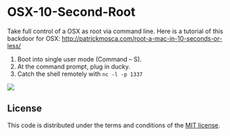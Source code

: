 # OSX-10-Second-Root

Take full control of a OSX as root via command line.
Here is a tutorial of this backdoor for OSX: http://patrickmosca.com/root-a-mac-in-10-seconds-or-less/

1. Boot into single user mode (Command – S).
2. At the command prompt, plug in ducky.
3. Catch the shell remotely with `nc -l -p 1337`

[![](http://patrickmosca.com/wp-content/uploads/2013/04/root.png)](http://patrickmosca.com/wp-content/uploads/2013/04/root.png)

## License

This code is distributed under the terms and conditions of the [MIT license](LICENSE). 
